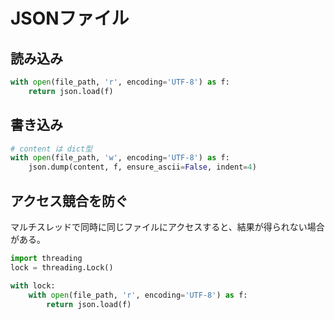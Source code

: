 # JSONファイル

## 読み込み

```py
with open(file_path, 'r', encoding='UTF-8') as f:
    return json.load(f)
```

## 書き込み

```py
# content は dict型
with open(file_path, 'w', encoding='UTF-8') as f:
    json.dump(content, f, ensure_ascii=False, indent=4) 
```

## アクセス競合を防ぐ

マルチスレッドで同時に同じファイルにアクセスすると、結果が得られない場合がある。

```py
import threading
lock = threading.Lock()

with lock:
    with open(file_path, 'r', encoding='UTF-8') as f:
        return json.load(f)
```

